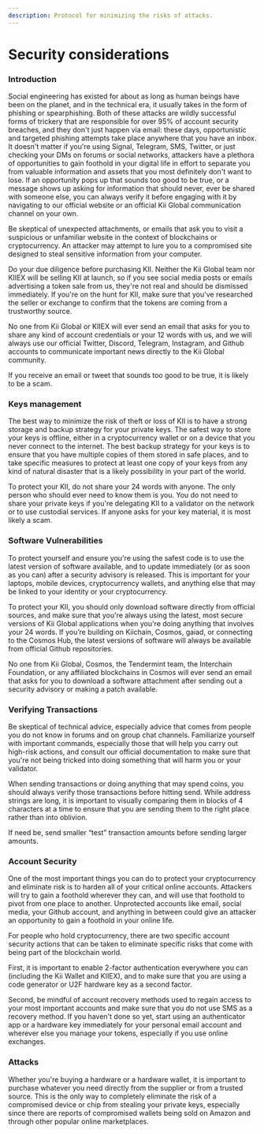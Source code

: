 ```yaml
---
description: Protocol for minimizing the risks of attacks.
---
```


# Security considerations

### Introduction

Social engineering has existed for about as long as human beings have been on the planet, and in the technical era, it usually takes in the form of phishing or spearphishing. Both of these attacks are wildly successful forms of trickery that are responsible for over 95% of account security breaches, and they don't just happen via email: these days, opportunistic and targeted phishing attempts take place anywhere that you have an inbox. It doesn't matter if you're using Signal, Telegram, SMS, Twitter, or just checking your DMs on forums or social networks, attackers have a plethora of opportunities to gain foothold in your digital life in effort to separate you from valuable information and assets that you most definitely don't want to lose. If an opportunity pops up that sounds too good to be true, or a message shows up asking for information that should never, ever be shared with someone else, you can always verify it before engaging with it by navigating to our official website or an official Kii Global communication channel on your own.

Be skeptical of unexpected attachments, or emails that ask you to visit a suspicious or unfamiliar website in the context of blockchains or cryptocurrency. An attacker may attempt to lure you to a compromised site designed to steal sensitive information from your computer.

Do your due diligence before purchasing KII. Neither the Kii Global team nor KIIEX will be selling KII at launch, so if you see social media posts or emails advertising a token sale from us, they're not real and should be dismissed immediately. If you're on the hunt for KII, make sure that you've researched the seller or exchange to confirm that the tokens are coming from a trustworthy source.

No one from Kii Global or KIIEX will ever send an email that asks for you to share any kind of account credentials or your 12 words with us, and we will always use our official Twitter, Discord, Telegram, Instagram, and Github accounts to communicate important news directly to the Kii Global community.

If you receive an email or tweet that sounds too good to be true, it is likely to be a scam.

### Keys management&#x20;

The best way to minimize the risk of theft or loss of KII is to have a strong storage and backup strategy for your private keys. The safest way to store your keys is offline, either in a cryptocurrency wallet or on a device that you never connect to the internet. The best backup strategy for your keys is to ensure that you have multiple copies of them stored in safe places, and to take specific measures to protect at least one copy of your keys from any kind of natural disaster that is a likely possibility in your part of the world.

To protect your KII, do not share your 24 words with anyone. The only person who should ever need to know them is you. You do not need to share your private keys if you're delegating KII to a validator on the network or to use custodial services. If anyone asks for your key material, it is most likely a scam.

### Software Vulnerabilities

To protect yourself and ensure you're using the safest code is to use the latest version of software available, and to update immediately (or as soon as you can) after a security advisory is released. This is important for your laptops, mobile devices, cryptocurrency wallets, and anything else that may be linked to your identity or your cryptocurrency.

To protect your KII, you should only download software directly from official sources, and make sure that you're always using the latest, most secure versions of Kii Global applications when you're doing anything that involves your 24 words. If you’re building on Kiichain, Cosmos, gaiad, or connecting to the Cosmos Hub, the latest versions of software will always be available from official Github repositories.

No one from Kii Global, Cosmos, the Tendermint team, the Interchain Foundation, or any affiliated blockchains in Cosmos will ever send an email that asks for you to download a software attachment after sending out a security advisory or making a patch available.

### Verifying Transactions

Be skeptical of technical advice, especially advice that comes from people you do not know in forums and on group chat channels. Familiarize yourself with important commands, especially those that will help you carry out high-risk actions, and consult our official documentation to make sure that you're not being tricked into doing something that will harm you or your validator.

When sending transactions or doing anything that may spend coins, you should always verify those transactions before hitting send. While address strings are long, it is important to visually comparing them in blocks of 4 characters at a time to ensure that you are sending them to the right place rather than into oblivion.

If need be, send smaller “test” transaction amounts before sending larger amounts.

### Account Security

One of the most important things you can do to protect your cryptocurrency and eliminate risk is to harden all of your critical online accounts. Attackers will try to gain a foothold wherever they can, and will use that foothold to pivot from one place to another. Unprotected accounts like email, social media, your Github account, and anything in between could give an attacker an opportunity to gain a foothold in your online life.

For people who hold cryptocurrency, there are two specific account security actions that can be taken to eliminate specific risks that come with being part of the blockchain world.

First, it is important to enable 2-factor authentication everywhere you can (including the Kii Wallet and KIIEX), and to make sure that you are using a code generator or U2F hardware key as a second factor.

Second, be mindful of account recovery methods used to regain access to your most important accounts and make sure that you do not use SMS as a recovery method. If you haven't done so yet, start using an authenticator app or a hardware key immediately for your personal email account and wherever else you manage your tokens, especially if you use online exchanges.

### Attacks&#x20;

Whether you're buying a hardware or a hardware wallet, it is important to purchase whatever you need directly from the supplier or from a trusted source. This is the only way to completely eliminate the risk of a compromised device or chip from stealing your private keys, especially since there are reports of compromised wallets being sold on Amazon and through other popular online marketplaces.
